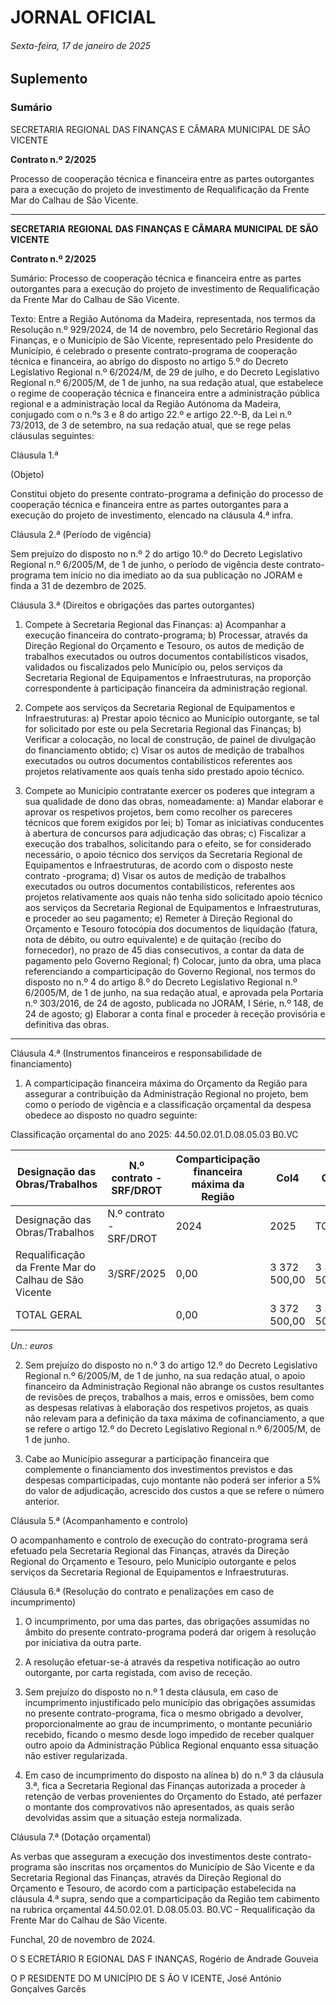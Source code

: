 # JORNAL OFICIAL

###### Sexta-feira, 17 de janeiro de 2025

## **Suplemento**

### **Sumário**

SECRETARIA REGIONAL DAS FINANÇAS E CÂMARA MUNICIPAL DE
SÃO VICENTE


**Contrato n.º 2/2025**

Processo de cooperação técnica e financeira entre as partes outorgantes para a
execução do projeto de investimento de Requalificação da Frente Mar do Calhau de
São Vicente.




---

**SECRETARIA** **REGIONAL** **DAS** **FINANÇAS** **E** **CÂMARA** **MUNICIPAL** **DE** **SÃO** **VICENTE**


**Contrato n.º 2/2025**


Sumário:
Processo de cooperação técnica e financeira entre as partes outorgantes para a execução do projeto de investimento de Requalificação da
Frente Mar do Calhau de São Vicente.

Texto:
Entre a Região Autónoma da Madeira, representada, nos termos da Resolução n.º 929/2024, de 14 de novembro, pelo
Secretário Regional das Finanças, e o Município de São Vicente, representado pelo Presidente do Município, é celebrado o
presente contrato-programa de cooperação técnica e financeira, ao abrigo do disposto no artigo 5.º do Decreto Legislativo
Regional n.º 6/2024/M, de 29 de julho, e do Decreto Legislativo Regional n.º 6/2005/M, de 1 de junho, na sua redação atual,
que estabelece o regime de cooperação técnica e financeira entre a administração pública regional e a administração local da
Região Autónoma da Madeira, conjugado com o n.ºs 3 e 8 do artigo 22.º e artigo 22.º-B, da Lei n.º 73/2013, de 3 de setembro,
na sua redação atual, que se rege pelas cláusulas seguintes:


Cláusula 1.ª

(Objeto)

Constitui objeto do presente contrato-programa a definição do processo de cooperação técnica e financeira entre as partes
outorgantes para a execução do projeto de investimento, elencado na cláusula 4.ª infra.


Cláusula 2.ª
(Período de vigência)

Sem prejuízo do disposto no n.º 2 do artigo 10.º do Decreto Legislativo Regional n.º 6/2005/M, de 1 de junho, o período de
vigência deste contrato-programa tem início no dia imediato ao da sua publicação no JORAM e finda a 31 de dezembro de
2025.


Cláusula 3.ª
(Direitos e obrigações das partes outorgantes)


1. Compete à Secretaria Regional das Finanças:
a) Acompanhar a execução financeira do contrato-programa;
b) Processar, através da Direção Regional do Orçamento e Tesouro, os autos de medição de trabalhos executados
ou outros documentos contabilísticos visados, validados ou fiscalizados pelo Município ou, pelos serviços da
Secretaria Regional de Equipamentos e Infraestruturas, na proporção correspondente à participação financeira da
administração regional.

2. Compete aos serviços da Secretaria Regional de Equipamentos e Infraestruturas:
a) Prestar apoio técnico ao Município outorgante, se tal for solicitado por este ou pela Secretaria Regional das
Finanças;
b) Verificar a colocação, no local de construção, de painel de divulgação do financiamento obtido;
c) Visar os autos de medição de trabalhos executados ou outros documentos contabilísticos referentes aos projetos
relativamente aos quais tenha sido prestado apoio técnico.

3. Compete ao Município contratante exercer os poderes que integram a sua qualidade de dono das obras,
nomeadamente:
a) Mandar elaborar e aprovar os respetivos projetos, bem como recolher os pareceres técnicos que forem exigidos
por lei;
b) Tomar as iniciativas conducentes à abertura de concursos para adjudicação das obras;
c) Fiscalizar a execução dos trabalhos, solicitando para o efeito, se for considerado necessário, o apoio técnico dos
serviços da Secretaria Regional de Equipamentos e Infraestruturas, de acordo com o disposto neste contrato
-programa;
d) Visar os autos de medição de trabalhos executados ou outros documentos contabilísticos, referentes aos projetos
relativamente aos quais não tenha sido solicitado apoio técnico aos serviços da Secretaria Regional de
Equipamentos e Infraestruturas, e proceder ao seu pagamento;
e) Remeter à Direção Regional do Orçamento e Tesouro fotocópia dos documentos de liquidação (fatura, nota de
débito, ou outro equivalente) e de quitação (recibo do fornecedor), no prazo de 45 dias consecutivos, a contar da
data de pagamento pelo Governo Regional;
f) Colocar, junto da obra, uma placa referenciando a comparticipação do Governo Regional, nos termos do
disposto no n.º 4 do artigo 8.º do Decreto Legislativo Regional n.º 6/2005/M, de 1 de junho, na sua redação atual,
e aprovada pela Portaria n.º 303/2016, de 24 de agosto, publicada no JORAM, I Série, n.º 148, de 24 de agosto;
g) Elaborar a conta final e proceder à receção provisória e definitiva das obras.




---

Cláusula 4.ª
(Instrumentos financeiros e responsabilidade de financiamento)

1. A comparticipação financeira máxima do Orçamento da Região para assegurar a contribuição da Administração
Regional no projeto, bem como o período de vigência e a classificação orçamental da despesa obedece ao disposto no
quadro seguinte:

Classificação orçamental do ano 2025: 44.50.02.01.D.08.05.03 B0.VC







|Designação das Obras/Trabalhos|N.º contrato -<br>SRF/DROT|Comparticipação financeira máxima da<br>Região|Col4|Col5|Termo do<br>período de<br>vigência|
|---|---|---|---|---|---|
|Designação das Obras/Trabalhos|N.º contrato -<br>SRF/DROT|2024|2025|TOTAL|TOTAL|
|Requalificação da Frente Mar do Calhau de São Vicente|3/SRF/2025|0,00|3 372 500,00|3 372 500,00|31/12/2025|
|TOTAL GERAL||0,00|3 372 500,00|3 372 500,00||


_Un.: euros_

2. Sem prejuízo do disposto no n.º 3 do artigo 12.º do Decreto Legislativo Regional n.º 6/2005/M, de 1 de junho, na sua
redação atual, o apoio financeiro da Administração Regional não abrange os custos resultantes de revisões de preços,
trabalhos a mais, erros e omissões, bem como as despesas relativas à elaboração dos respetivos projetos, as quais não
relevam para a definição da taxa máxima de cofinanciamento, a que se refere o artigo 12.º do Decreto Legislativo
Regional n.º 6/2005/M, de 1 de junho.

3. Cabe ao Município assegurar a participação financeira que complemente o financiamento dos investimentos previstos
e das despesas comparticipadas, cujo montante não poderá ser inferior a 5% do valor de adjudicação, acrescido dos
custos a que se refere o número anterior.


Cláusula 5.ª
(Acompanhamento e controlo)

O acompanhamento e controlo de execução do contrato-programa será efetuado pela Secretaria Regional das Finanças,
através da Direção Regional do Orçamento e Tesouro, pelo Município outorgante e pelos serviços da Secretaria Regional de
Equipamentos e Infraestruturas.


Cláusula 6.ª
(Resolução do contrato e penalizações em caso de incumprimento)

1. O incumprimento, por uma das partes, das obrigações assumidas no âmbito do presente contrato-programa poderá dar
origem à resolução por iniciativa da outra parte.

2. A resolução efetuar-se-á através da respetiva notificação ao outro outorgante, por carta registada, com aviso de
receção.

3. Sem prejuízo do disposto no n.º 1 desta cláusula, em caso de incumprimento injustificado pelo município das
obrigações assumidas no presente contrato-programa, fica o mesmo obrigado a devolver, proporcionalmente ao grau
de incumprimento, o montante pecuniário recebido, ficando o mesmo desde logo impedido de receber qualquer outro
apoio da Administração Pública Regional enquanto essa situação não estiver regularizada.

4. Em caso de incumprimento do disposto na alínea b) do n.º 3 da cláusula 3.ª, fica a Secretaria Regional das Finanças
autorizada a proceder à retenção de verbas provenientes do Orçamento do Estado, até perfazer o montante dos
comprovativos não apresentados, as quais serão devolvidas assim que a situação esteja normalizada.


Cláusula 7.ª
(Dotação orçamental)

As verbas que asseguram a execução dos investimentos deste contrato-programa são inscritas nos orçamentos do
Município de São Vicente e da Secretaria Regional das Finanças, através da Direção Regional do Orçamento e Tesouro, de
acordo com a participação estabelecida na cláusula 4.ª supra, sendo que a comparticipação da Região tem cabimento na
rubrica orçamental 44.50.02.01. D.08.05.03. B0.VC - Requalificação da Frente Mar do Calhau de São Vicente.


Funchal, 20 de novembro de 2024.

O S ECRETÁRIO R EGIONAL DAS F INANÇAS, Rogério de Andrade Gouveia

O P RESIDENTE DO M UNICÍPIO DE S ÃO V ICENTE, José António Gonçalves Garcês

